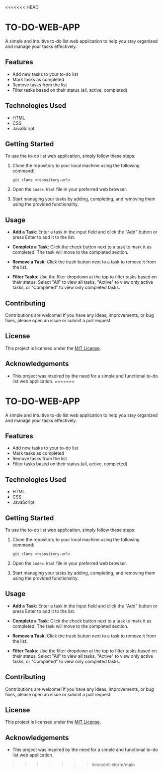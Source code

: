 <<<<<<< HEAD
# TO-DO-WEB-APP

A simple and intuitive to-do list web application to help you stay organized and manage your tasks effectively.

## Features
- Add new tasks to your to-do list
- Mark tasks as completed
- Remove tasks from the list
- Filter tasks based on their status (all, active, completed)

## Technologies Used

- HTML
- CSS
- JavaScript

## Getting Started

To use the to-do list web application, simply follow these steps:

1. Clone the repository to your local machine using the following command:
   ```
   git clone <repository-url>
   ```

2. Open the `index.html` file in your preferred web browser.

3. Start managing your tasks by adding, completing, and removing them using the provided functionality.

## Usage

- **Add a Task**: Enter a task in the input field and click the "Add" button or press Enter to add it to the list.

- **Complete a Task**: Click the check button next to a task to mark it as completed. The task will move to the completed section.

- **Remove a Task**: Click the trash button next to a task to remove it from the list.

- **Filter Tasks**: Use the filter dropdown at the top to filter tasks based on their status. Select "All" to view all tasks, "Active" to view only active tasks, or "Completed" to view only completed tasks.

## Contributing

Contributions are welcome! If you have any ideas, improvements, or bug fixes, please open an issue or submit a pull request.

## License

This project is licensed under the [MIT License](LICENSE).

## Acknowledgements

- This project was inspired by the need for a simple and functional to-do list web application.
=======
# TO-DO-WEB-APP
A simple and intuitive to-do list web application to help you stay organized and manage your tasks effectively.

## Features

- Add new tasks to your to-do list
- Mark tasks as completed
- Remove tasks from the list
- Filter tasks based on their status (all, active, completed)

## Technologies Used

- HTML
- CSS
- JavaScript

## Getting Started

To use the to-do list web application, simply follow these steps:

1. Clone the repository to your local machine using the following command:
   ```
   git clone <repository-url>
   ```

2. Open the `index.html` file in your preferred web browser.

3. Start managing your tasks by adding, completing, and removing them using the provided functionality.

## Usage

- **Add a Task**: Enter a task in the input field and click the "Add" button or press Enter to add it to the list.

- **Complete a Task**: Click the check button next to a task to mark it as completed. The task will move to the completed section.

- **Remove a Task**: Click the trash button next to a task to remove it from the list.

- **Filter Tasks**: Use the filter dropdown at the top to filter tasks based on their status. Select "All" to view all tasks, "Active" to view only active tasks, or "Completed" to view only completed tasks.

## Contributing

Contributions are welcome! If you have any ideas, improvements, or bug fixes, please open an issue or submit a pull request.

## License

This project is licensed under the [MIT License](LICENSE).

## Acknowledgements

- This project was inspired by the need for a simple and functional to-do list web application.
>>>>>>> Innocent-elorm/main
